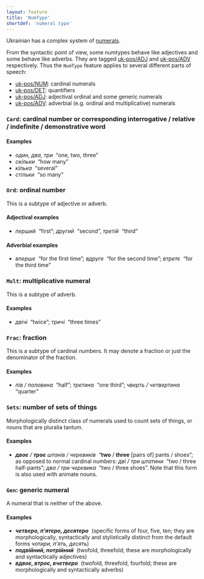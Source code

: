 ```yaml
---
layout: feature
title: 'NumType'
shortdef: 'numeral type'
---
```


Ukrainian has a complex system of [numerals](uk-pos/NUM). 

From the syntactic point of view, some numtypes behave like adjectives and some behave like adverbs. They are tagged [uk-pos/ADJ]() and
[uk-pos/ADV]() respectively. Thus the `NumType` feature applies to several different parts of speech:

* [uk-pos/NUM](): cardinal numerals
* [uk-pos/DET](): quantifiers
* [uk-pos/ADJ](): adjectival ordinal and some generic numerals
* [uk-pos/ADV](): adverbial (e.g. ordinal and multiplicative) numerals

### `Card`: cardinal number or corresponding interrogative / relative / indefinite / demonstrative word

#### Examples

* _один, два, три&nbsp;_ “one, two, three”
* _скільки&nbsp;_ “how many”
* _кілька&nbsp;_ “several”
* _стільки&nbsp;_ “so many”

### `Ord`: ordinal number

This is a subtype of adjective or adverb.

#### Adjectival examples

* _перший&nbsp;_ “first”; _другий&nbsp;_ “second”, _третій&nbsp;_ “third”

#### Adverbial examples

* _вперше&nbsp;_ “for the first time”; _вдруге&nbsp;_ “for the second time”; _втретє&nbsp;_ “for the third time”

### `Mult`: multiplicative numeral

This is a subtype of adverb.

#### Examples

* _двічі&nbsp;_ “twice”; _тричі&nbsp;_ “three times”

### `Frac`: fraction

This is a subtype of cardinal numbers. It may denote a fraction or just the denominator of the fraction.

#### Examples

* _пів / половина&nbsp;_ “half”; _третина&nbsp;_ “one third”; _чверть / четвертина&nbsp;_ “quarter”

### `Sets`: number of sets of things

Morphologically distinct class of numerals used to count sets of things, or nouns that are pluralia tantum.

#### Examples

* _<b>двоє</b> / <b>троє</b> штанів / черевиків&nbsp;_ “<b>two</b> / <b>three</b> [pairs of] pants / shoes”; 
 as opposed to normal cardinal numbers: _дві / три штатини&nbsp;_ “two / three half-pants”; _два / три черевика&nbsp;_ “two / three shoes”. Note that this form is also used with animate nouns.

### `Gen`: generic numeral

A numeral that is neither of the above.

#### Examples

* _<b>четверо, п'ятеро, десятеро</b>&nbsp;_ (specific forms of four, five, ten; they are morphologically, syntactically and stylistically distinct from the default forms _чотири, п'ять, десять_)
* _<b>подвійний, потрійний</b>&nbsp;_ (twofold, threefold; these are morphologically and syntactically adjectives)
* _<b>вдвоє, втроє, вчетверо</b>&nbsp;_ (twofold, threefold, fourfold; these are morphologically and syntactically adverbs)

<!-- Interlanguage links updated Čt lis 12 09:43:04 CET 2020 -->
